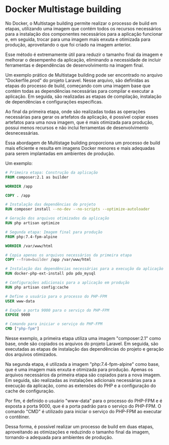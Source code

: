 # Docker Multistage building

No Docker, o Multistage building permite realizar o processo de build em etapas, utilizando uma imagem que contém todos os recursos necessários para a instalação dos componentes necessários para a aplicação funcionar e, em seguida, trocar para uma imagem mais enxuta e otimizada para produção, aproveitando o que foi criado na imagem anterior.

Esse método é extremamente útil para reduzir o tamanho final da imagem e melhorar o desempenho da aplicação, eliminando a necessidade de incluir ferramentas e dependências de desenvolvimento na imagem final.

Um exemplo prático de Multistage building pode ser encontrado no arquivo "Dockerfile.prod" do projeto Laravel. Nesse arquivo, são definidas as etapas do processo de build, começando com uma imagem base que contém todas as dependências necessárias para compilar e executar a aplicação. Em seguida, são realizadas as etapas de compilação, instalação de dependências e configurações específicas.

Ao final da primeira etapa, onde são realizadas todas as operações necessárias para gerar os artefatos da aplicação, é possível copiar esses artefatos para uma nova imagem, que é mais otimizada para produção, possui menos recursos e não inclui ferramentas de desenvolvimento desnecessárias.

Essa abordagem de Multistage building proporciona um processo de build mais eficiente e resulta em imagens Docker menores e mais adequadas para serem implantadas em ambientes de produção.


Um exemplo:

```Dockerfile
# Primeira etapa: Construção da aplicação
FROM composer:2.1 as builder

WORKDIR /app

COPY . /app

# Instalação das dependências do projeto
RUN composer install --no-dev --no-scripts --optimize-autoloader

# Geração dos arquivos otimizados da aplicação
RUN php artisan optimize

# Segunda etapa: Imagem final para produção
FROM php:7.4-fpm-alpine

WORKDIR /var/www/html

# Copia apenas os arquivos necessários da primeira etapa
COPY --from=builder /app /var/www/html

# Instalação das dependências necessárias para a execução da aplicação
RUN docker-php-ext-install pdo pdo_mysql

# Configurações adicionais para a aplicação em produção
RUN php artisan config:cache

# Define o usuário para o processo do PHP-FPM
USER www-data

# Expõe a porta 9000 para o serviço do PHP-FPM
EXPOSE 9000

# Comando para iniciar o serviço do PHP-FPM
CMD ["php-fpm"]
```

Nesse exemplo, a primeira etapa utiliza uma imagem "composer:2.1" como base, onde são copiados os arquivos do projeto Laravel. Em seguida, são executadas as etapas de instalação das dependências do projeto e geração dos arquivos otimizados.

Na segunda etapa, é utilizada a imagem "php:7.4-fpm-alpine" como base, que é uma imagem mais enxuta e otimizada para produção. Apenas os arquivos necessários da primeira etapa são copiados para a nova imagem. Em seguida, são realizadas as instalações adicionais necessárias para a execução da aplicação, como as extensões do PHP e a configuração do cache de configuração.

Por fim, é definido o usuário "www-data" para o processo do PHP-FPM e é exposta a porta 9000, que é a porta padrão para o serviço do PHP-FPM. O comando "CMD" é utilizado para iniciar o serviço do PHP-FPM ao executar o contêiner.

Dessa forma, é possível realizar um processo de build em duas etapas, aproveitando as otimizações e reduzindo o tamanho final da imagem, tornando-a adequada para ambientes de produção.
